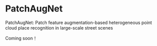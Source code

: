 # PatchAugNet
PatchAugNet: Patch feature augmentation-based heterogeneous point cloud place recognition in large-scale street scenes

Coming soon！
